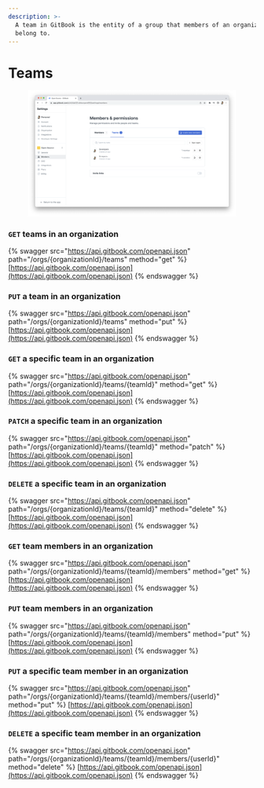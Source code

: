 ```yaml
---
description: >-
  A team in GitBook is the entity of a group that members of an organization
  belong to.
---
```


# Teams

<figure><img src="../../../.gitbook/assets/Teams.png" alt=""><figcaption></figcaption></figure>

### `GET` teams in an organization

{% swagger src="https://api.gitbook.com/openapi.json" path="/orgs/{organizationId}/teams" method="get" %}
[https://api.gitbook.com/openapi.json](https://api.gitbook.com/openapi.json)
{% endswagger %}

### `PUT` a team in an organization

{% swagger src="https://api.gitbook.com/openapi.json" path="/orgs/{organizationId}/teams" method="put" %}
[https://api.gitbook.com/openapi.json](https://api.gitbook.com/openapi.json)
{% endswagger %}

### `GET` a specific team in an organization

{% swagger src="https://api.gitbook.com/openapi.json" path="/orgs/{organizationId}/teams/{teamId}" method="get" %}
[https://api.gitbook.com/openapi.json](https://api.gitbook.com/openapi.json)
{% endswagger %}

### `PATCH` a specific team in an organization

{% swagger src="https://api.gitbook.com/openapi.json" path="/orgs/{organizationId}/teams/{teamId}" method="patch" %}
[https://api.gitbook.com/openapi.json](https://api.gitbook.com/openapi.json)
{% endswagger %}

### `DELETE` a specific team in an organization

{% swagger src="https://api.gitbook.com/openapi.json" path="/orgs/{organizationId}/teams/{teamId}" method="delete" %}
[https://api.gitbook.com/openapi.json](https://api.gitbook.com/openapi.json)
{% endswagger %}

### `GET` team members in an organization

{% swagger src="https://api.gitbook.com/openapi.json" path="/orgs/{organizationId}/teams/{teamId}/members" method="get" %}
[https://api.gitbook.com/openapi.json](https://api.gitbook.com/openapi.json)
{% endswagger %}

### `PUT` team members in an organization

{% swagger src="https://api.gitbook.com/openapi.json" path="/orgs/{organizationId}/teams/{teamId}/members" method="put" %}
[https://api.gitbook.com/openapi.json](https://api.gitbook.com/openapi.json)
{% endswagger %}

### `PUT` a specific team member in an organization

{% swagger src="https://api.gitbook.com/openapi.json" path="/orgs/{organizationId}/teams/{teamId}/members/{userId}" method="put" %}
[https://api.gitbook.com/openapi.json](https://api.gitbook.com/openapi.json)
{% endswagger %}

### `DELETE` a specific team member in an organization

{% swagger src="https://api.gitbook.com/openapi.json" path="/orgs/{organizationId}/teams/{teamId}/members/{userId}" method="delete" %}
[https://api.gitbook.com/openapi.json](https://api.gitbook.com/openapi.json)
{% endswagger %}
